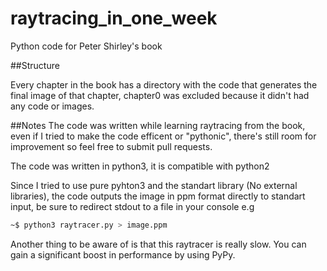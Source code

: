# raytracing_in_one_week
Python code for Peter Shirley's book

##Structure

Every chapter in the book has a directory with the code that generates the final image of that chapter, chapter0 was excluded because it didn't had any code or images.

##Notes
The code was written while learning raytracing from the book, even if I tried to make the code efficent or "pythonic", there's still room for improvement so feel free to submit pull requests.

The code was written in python3, it is compatible with python2

Since I tried to use pure pyhton3 and the standart library (No external libraries), the code outputs the image in ppm format directly to standart input, be sure to redirect stdout to a file in your console e.g 
```bash
~$ python3 raytracer.py > image.ppm
```

Another thing to be aware of is that this raytracer is really slow. You can gain a significant boost in performance by using PyPy.
